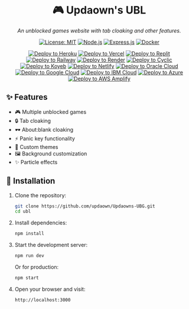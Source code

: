 <div align="center">

# 🎮 Updaown's UBL

*An unblocked games website with tab cloaking and other features.*

[![License: MIT](https://img.shields.io/badge/License-MIT-yellow.svg)](https://opensource.org/licenses/MIT)
[![Node.js](https://img.shields.io/badge/Node.js-43853D?style=flat&logo=node.js&logoColor=white)](https://nodejs.org/)
[![Express.js](https://img.shields.io/badge/Express.js-404D59?style=flat)](https://expressjs.com/)
[![Docker](https://img.shields.io/badge/Docker-2496ED?style=flat&logo=docker&logoColor=white)](https://www.docker.com/)

[![Deploy to Heroku](https://www.herokucdn.com/deploy/button.svg)](https://heroku.com/deploy?template=https://github.com/updaown/Updaowns-UBG)
[![Deploy to Vercel](https://vercel.com/button)](https://vercel.com/new/clone?repository-url=https%3A%2F%2Fgithub.com%2Fupdaown%2FUpdaowns-UBG)
[![Deploy to Replit](https://replit.com/badge/github/updaown/Updaowns-UBG)](https://replit.com/github/updaown/Updaowns-UBG)
[![Deploy to Railway](https://railway.app/button.svg)](https://railway.app/new/template?template=https://github.com/updaown/Updaowns-UBG)
[![Deploy to Render](https://render.com/images/deploy-to-render-button.svg)](https://render.com/deploy?repo=https://github.com/updaown/Updaowns-UBG)
[![Deploy to Cyclic](https://cyclic.sh/deploy.svg)](https://deploy.cyclic.app/updaown/Updaowns-UBG)
[![Deploy to Koyeb](https://www.koyeb.com/static/images/deploy/button.svg)](https://app.koyeb.com/deploy?type=git&repository=github.com/updaown/Updaowns-UBG&branch=main&name=ubg)
[![Deploy to Netlify](https://www.netlify.com/img/deploy/button.svg)](https://app.netlify.com/start/deploy?repository=https://github.com/updaown/Updaowns-UBG)
[![Deploy to Oracle Cloud](https://oci-resourcemanager-plugin.plugins.oci.oraclecloud.com/latest/deploy-to-oracle-cloud.svg)](https://cloud.oracle.com/resourcemanager/stacks/create?zipUrl=https://github.com/updaown/Updaowns-UBG/archive/refs/heads/main.zip)
[![Deploy to Google Cloud](https://img.shields.io/badge/Google_Cloud-4285F4?style=flat&logo=google-cloud&logoColor=white)](https://deploy.cloud.run/?git_repo=https://github.com/updaown/Updaowns-UBG)
[![Deploy to IBM Cloud](https://img.shields.io/badge/IBM_Cloud-054ADA?style=flat&logo=ibm&logoColor=white)](https://cloud.ibm.com/devops/setup/deploy?repository=https://github.com/updaown/Updaowns-UBG)
[![Deploy to Azure](https://aka.ms/deploytoazurebutton)](https://portal.azure.com/#create/Microsoft.Template/uri/https%3A%2F%2Fraw.githubusercontent.com%2Fupdaown%2FUpdaowns-UBG%2Fmain%2Fazuredeploy.json)
[![Deploy to AWS Amplify](https://img.shields.io/badge/AWS_Amplify-FF9900?style=flat&logo=aws-amplify&logoColor=white)](https://console.aws.amazon.com/amplify/home#/deploy?repo=https://github.com/updaown/Updaowns-UBG)

</div>

## ✨ Features

- 🎮 Multiple unblocked games
- 🔒 Tab cloaking
- 🕶️ About:blank cloaking
- ⚡ Panic key functionality
- 🎨 Custom themes
- 🖼️ Background customization
- ✨ Particle effects

## 🚀 Installation

1. Clone the repository:
   ```bash
   git clone https://github.com/updaown/Updaowns-UBG.git
   cd ubl
   ```

2. Install dependencies:
   ```bash
   npm install
   ```

3. Start the development server:
   ```bash
   npm run dev
   ```

   Or for production:
   ```bash
   npm start
   ```

4. Open your browser and visit:
   ```
   http://localhost:3000
   ```
